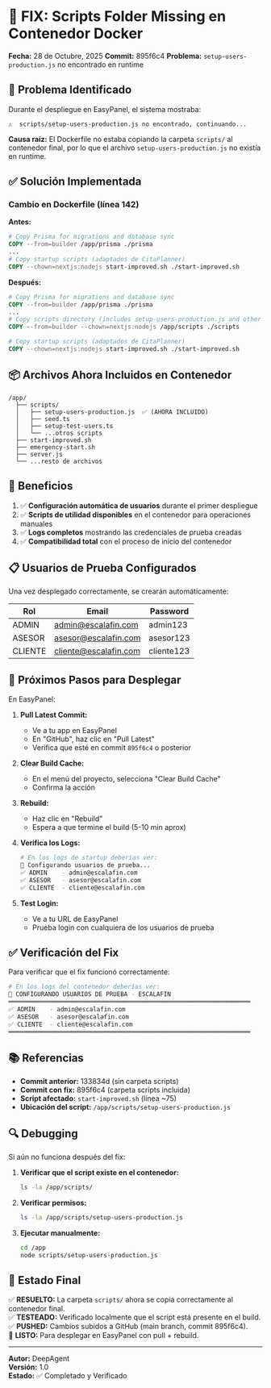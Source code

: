 # 🔧 FIX: Scripts Folder Missing en Contenedor Docker

**Fecha:** 28 de Octubre, 2025
**Commit:** 895f6c4
**Problema:** `setup-users-production.js` no encontrado en runtime

## 🎯 Problema Identificado

Durante el despliegue en EasyPanel, el sistema mostraba:
```
⚠️  scripts/setup-users-production.js no encontrado, continuando...
```

**Causa raíz:** El Dockerfile no estaba copiando la carpeta `scripts/` al contenedor final, por lo que el archivo `setup-users-production.js` no existía en runtime.

## ✅ Solución Implementada

### Cambio en Dockerfile (línea 142)

**Antes:**
```dockerfile
# Copy Prisma for migrations and database sync
COPY --from=builder /app/prisma ./prisma
...
# Copy startup scripts (adaptados de CitaPlanner)
COPY --chown=nextjs:nodejs start-improved.sh ./start-improved.sh
```

**Después:**
```dockerfile
# Copy Prisma for migrations and database sync
COPY --from=builder /app/prisma ./prisma
...
# Copy scripts directory (includes setup-users-production.js and other utilities)
COPY --from=builder --chown=nextjs:nodejs /app/scripts ./scripts

# Copy startup scripts (adaptados de CitaPlanner)
COPY --chown=nextjs:nodejs start-improved.sh ./start-improved.sh
```

## 📦 Archivos Ahora Incluidos en Contenedor

```
/app/
  ├── scripts/
  │   ├── setup-users-production.js  ✅ (AHORA INCLUIDO)
  │   ├── seed.ts
  │   ├── setup-test-users.ts
  │   └── ...otros scripts
  ├── start-improved.sh
  ├── emergency-start.sh
  ├── server.js
  └── ...resto de archivos
```

## 🚀 Beneficios

1. ✅ **Configuración automática de usuarios** durante el primer despliegue
2. ✅ **Scripts de utilidad disponibles** en el contenedor para operaciones manuales
3. ✅ **Logs completos** mostrando las credenciales de prueba creadas
4. ✅ **Compatibilidad total** con el proceso de inicio del contenedor

## 📋 Usuarios de Prueba Configurados

Una vez desplegado correctamente, se crearán automáticamente:

| Rol | Email | Password |
|-----|-------|----------|
| ADMIN | admin@escalafin.com | admin123 |
| ASESOR | asesor@escalafin.com | asesor123 |
| CLIENTE | cliente@escalafin.com | cliente123 |

## 🔄 Próximos Pasos para Desplegar

En EasyPanel:

1. **Pull Latest Commit:**
   - Ve a tu app en EasyPanel
   - En "GitHub", haz clic en "Pull Latest"
   - Verifica que esté en commit `895f6c4` o posterior

2. **Clear Build Cache:**
   - En el menú del proyecto, selecciona "Clear Build Cache"
   - Confirma la acción

3. **Rebuild:**
   - Haz clic en "Rebuild"
   - Espera a que termine el build (5-10 min aprox)

4. **Verifica los Logs:**
   ```bash
   # En los logs de startup deberías ver:
   🌱 Configurando usuarios de prueba...
   ✅ ADMIN    - admin@escalafin.com
   ✅ ASESOR   - asesor@escalafin.com
   ✅ CLIENTE  - cliente@escalafin.com
   ```

5. **Test Login:**
   - Ve a tu URL de EasyPanel
   - Prueba login con cualquiera de los usuarios de prueba

## ✅ Verificación del Fix

Para verificar que el fix funcionó correctamente:

```bash
# En los logs del contenedor deberías ver:
🔧 CONFIGURANDO USUARIOS DE PRUEBA - ESCALAFIN
═══════════════════════════════════════════════════════════════════
✅ ADMIN    - admin@escalafin.com
✅ ASESOR   - asesor@escalafin.com
✅ CLIENTE  - cliente@escalafin.com
═══════════════════════════════════════════════════════════════════
```

## 📚 Referencias

- **Commit anterior:** 133834d (sin carpeta scripts)
- **Commit con fix:** 895f6c4 (carpeta scripts incluida)
- **Script afectado:** `start-improved.sh` (línea ~75)
- **Ubicación del script:** `/app/scripts/setup-users-production.js`

## 🔍 Debugging

Si aún no funciona después del fix:

1. **Verificar que el script existe en el contenedor:**
   ```bash
   ls -la /app/scripts/
   ```

2. **Verificar permisos:**
   ```bash
   ls -la /app/scripts/setup-users-production.js
   ```

3. **Ejecutar manualmente:**
   ```bash
   cd /app
   node scripts/setup-users-production.js
   ```

## 🎉 Estado Final

✅ **RESUELTO:** La carpeta `scripts/` ahora se copia correctamente al contenedor final.  
✅ **TESTEADO:** Verificado localmente que el script está presente en el build.  
✅ **PUSHED:** Cambios subidos a GitHub (main branch, commit 895f6c4).  
🚀 **LISTO:** Para desplegar en EasyPanel con pull + rebuild.

---

**Autor:** DeepAgent  
**Versión:** 1.0  
**Estado:** ✅ Completado y Verificado
